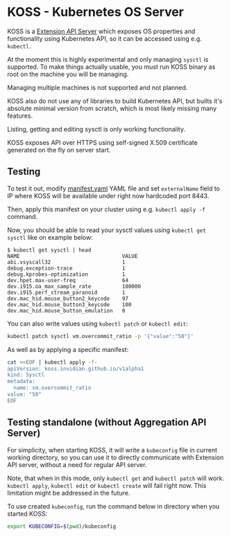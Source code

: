 # KOSS - Kubernetes OS Server

KOSS is a [Extension API Server](https://kubernetes.io/docs/tasks/extend-kubernetes/setup-extension-api-server/) which exposes OS properties and functionality using Kubernetes API, so it can be accessed using e.g. `kubectl`.

At the moment this is highly experimental and only managing `sysctl` is supported. To make things actually usable, you must run KOSS binary as root on the machine you will be managing.

Managing multiple machines is not supported and not planned.

KOSS also do not use any of libraries to build Kubernetes API, but builts it's absolute minimal version from scratch, which is most likely missing many features.

Listing, getting and editing sysctl is only working functionality.

KOSS exposes API over HTTPS using self-signed X.509 certificate generated on the fly on server start.

## Testing

To test it out, modify [manifest.yaml](manifest.yaml) YAML file and set `externalName` field to IP where KOSS will be available under right now hardcoded port 8443.

Then, apply this manifest on your cluster using e.g. `kubectl apply -f` command.

Now, you should be able to read your sysctl values using `kubectl get sysctl` like on example below:

```console
$ kubectl get sysctl | head
NAME                                 VALUE
abi.vsyscall32                       1
debug.exception-trace                1
debug.kprobes-optimization           1
dev.hpet.max-user-freq               64
dev.i915.oa_max_sample_rate          100000
dev.i915.perf_stream_paranoid        1
dev.mac_hid.mouse_button2_keycode    97
dev.mac_hid.mouse_button3_keycode    100
dev.mac_hid.mouse_button_emulation   0
```

You can also write values using `kubectl patch` or `kubectl edit`:

```sh
kubectl patch sysctl vm.overcommit_ratio -p '{"value":"50"}'
```

As well as by applying a specific manifest:

```sh
cat <<EOF | kubectl apply -f-
apiVersion: koss.invidian.github.io/v1alpha1
kind: Sysctl
metadata:
  name: vm.overcommit_ratio
value: "50"
EOF
```

## Testing standalone (without Aggregation API Server)

For simplicity, when starting KOSS, it will write a `kubeconfig` file in current working directory, so you can use it
to directly communicate with Extension API server, without a need for regular API server.

Note, that when in this mode, only `kubectl get` and `kubectl patch` will work. `kubectl apply`, `kubectl edit` or `kubectl create` will fail right now. This limitation might be addressed in the future.

To use created `kubeconfig`, run the command below in directory when you started KOSS:

```sh
export KUBECONFIG=$(pwd)/kubeconfig
```
